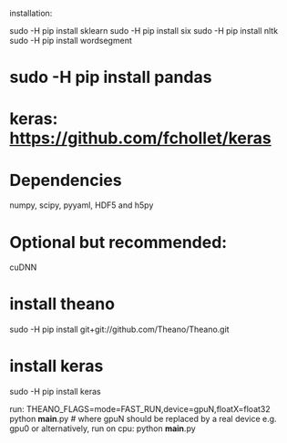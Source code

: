 installation:

sudo -H pip install sklearn
sudo -H pip install six
sudo -H pip install nltk
sudo -H pip install wordsegment
# sudo -H pip install pandas

# keras: https://github.com/fchollet/keras
# Dependencies
numpy, scipy, pyyaml, HDF5 and h5py
# Optional but recommended: 
cuDNN
# install theano
sudo -H pip install git+git://github.com/Theano/Theano.git
# install keras
sudo -H pip install keras
    


run:
THEANO_FLAGS=mode=FAST_RUN,device=gpuN,floatX=float32  python __main__.py  # where gpuN should be replaced by a real device e.g. gpu0
or alternatively, run on cpu:
python __main__.py